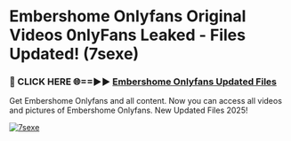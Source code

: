 # Embershome Onlyfans Original Videos 0nlyFans Leaked - Files Updated! (7sexe)

<h3>🔴 CLICK HERE 🌐==►► <a href="https://tinyurl.com/ehrbuxhb" rel="nofollow">Embershome Onlyfans Updated Files</a></h3>

Get Embershome Onlyfans and all content. Now you can access all videos and pictures of Embershome Onlyfans. New Updated Files 2025!

[![7sexe](https://i.imgur.com/lVYEuWS.gif)](https://tinyurl.com/ehrbuxhb)
